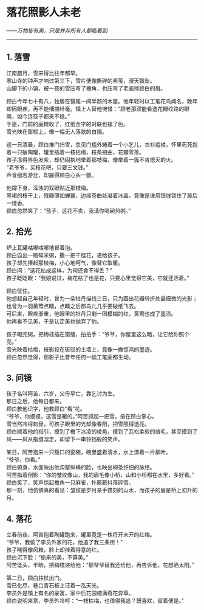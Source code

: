 # 落花照影人未老  
*——万物皆有美，只是并非所有人都能看到*

---

## 1. 落雪

江南腊月，雪来得比往年都早。  
寒山寺的钟声才响过第三下，雪片便像撕碎的素笺，漫天飘坠。  
山脚下的小镇，被一夜的雪压弯了檐角，也压弯了老画师顾白的眉。

顾白今年七十有八，独居在镇尾一间半颓的木屋。他年轻时以工笔花鸟闻名，晚年却因眼疾，再不能细描纤毫。镇上人替他惋惜：“顾老那双能看透花瓣纹路的眼睛，如今连筷子都夹不稳。”  
于是，门前的画摊收了，红纸金字的对联也褪了色。  
雪光映在窗棂上，像一幅无人落款的白描。

这一日清晨，顾白推门扫雪，忽见门槛外蜷着一个小乞儿，衣衫褴褛，怀里死死抱着一只破陶罐，罐里插着一枝枯梅，枝条扭曲，花瓣零落。  
孩子冻得唇色发紫，却仍固执地举着那枝梅，像举着一簇不肯熄灭的火。  
“老爷爷，买枝花吧，只要三文钱。”  
声音细若游丝，却震得顾白心头一颤。

他蹲下身，浑浊的双眼贴近那枝梅。  
黑褐的枝干上，残瓣薄如蝉翼，边缘卷曲处凝着冰晶，竟像是谁用银线锁住了最后一缕香。  
顾白忽然笑了：“孩子，这花不卖，我请你喝碗热粥。”

## 2. 拾光

炉上瓦罐咕嘟咕嘟地冒着泡。  
顾白舀出一碗碎米粥，撒一把干桂花，递给孩子。  
孩子却先捧起那枝梅，小心地呵气，像替它取暖。  
顾白问：“这花枯成这样，为何还舍不得丢？”  
孩子眨眨眼：“我娘说过，梅花枯了也是花，只要心里觉得它美，它就还活着。”

顾白怔住。  
他想起自己年轻时，曾为一朵牡丹描线三日，只为画出花瓣转折处最细微的光影；也曾为一羽黄莺点睛，点睛之后那鸟儿几乎要破纸飞去。  
可后来，眼疾渐重，他眼里的牡丹只剩一团模糊的红，黄莺也成了墨渍。  
他再看不见美，于是认定美也抛弃了他。

孩子喝完粥，把梅枝插在窗缝，拍拍手：“爷爷，你屋里这么暗，让它给你照个亮。”  
雪光映着枯梅，枝影投在斑驳的土墙上，竟像一撇惊鸿的墨迹。  
顾白忽然觉得，那影子比昔年任何一幅工笔画都生动。

## 3. 问镜

孩子名叫阿苦，六岁，父母早亡，靠乞讨为生。  
那日之后，他每日都来。  
顾白教他识字，他教顾白“看”花。  
“爷爷，你摸摸，这雪是暖的。”阿苦抓起一把雪，按在顾白掌心。  
雪当然冷得刺骨，可孩子眼里的光却像春阳，把雪照得透亮。  
顾白顺着他的指引，摸到了檐下冰凌的棱角，摸到了瓦松柔软的绒毛，甚至摸到了风——风从指缝溜走，却留下一串铃铛般的笑声。

某日，阿苦抱来一只豁口的瓷碗，碗里盛着清水，水上漂着一片柳叶。  
“爷爷，你看。”  
顾白俯身，水面映出他沟壑纵横的脸，也映出柳条纤细的脉络。  
阿苦指着倒影：“你的皱纹像山，我的眉毛像小桥，山和小桥都在水里，多好看。”  
顾白笑了，笑声惊起檐角一只麻雀，扑簌簌抖落碎雪。  
那一刻，他仿佛真的看见：皱纹是岁月亲手镌刻的山水，而孩子的眉是桥上初升的月。

## 4. 落花

立春前夜，阿苦抱着陶罐跑来，罐里竟是一株将开未开的红梅。  
“爷爷，我偷了李员外家的花，他追了我三条街！”  
孩子喘得像风箱，脸上却挂着得意的红。  
顾白沉下脸：“偷来的美，不算美。”  
阿苦低头，半晌，把梅枝递给他：“那爷爷替我还给他，再告诉他，花想晒太阳。”

第二日，顾白拄杖出门。  
雪已化尽，巷口青石板上汪着一泓天光。  
李员外是镇上有名的豪富，家中后花园植满奇花异草。  
顾白说明来意，李员外冷哼：“一枝枯梅，也值得我追？既喜欢，留着便是。”